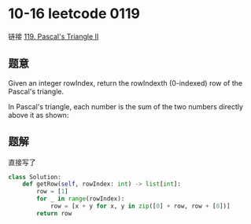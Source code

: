 # 10-16 leetcode 0119

链接 [119. Pascal's Triangle II](https://leetcode.com/problems/pascals-triangle-ii/description/)

## 题意

Given an integer rowIndex, return the rowIndexth (0-indexed) row of the Pascal's triangle.

In Pascal's triangle, each number is the sum of the two numbers directly above it as shown:

## 题解

直接写了

```python
class Solution:
    def getRow(self, rowIndex: int) -> list[int]:
        row = [1]
        for _ in range(rowIndex):
            row = [x + y for x, y in zip([0] + row, row + [0])]
        return row
```
